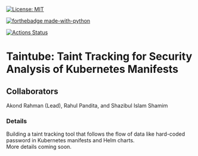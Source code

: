 [![License: MIT](https://img.shields.io/badge/License-MIT-yellow.svg)](https://opensource.org/licenses/MIT) 

[![forthebadge made-with-python](http://ForTheBadge.com/images/badges/made-with-python.svg)](https://www.python.org/)

[![Actions Status](https://github.com/paser-group/KubeSec/workflows/Build%20KubeTaint/badge.svg)](https://github.com/Build%20TaintPupp/actions)


# Taintube: Taint Tracking for Security Analysis of Kubernetes Manifests 

## Collaborators 

Akond Rahman (Lead), Rahul Pandita, and Shazibul Islam Shamim 

### Details 

Building a taint tracking tool that follows the flow of data like hard-coded password in Kubernetes manifests and Helm charts.  
More details coming soon. 

 
